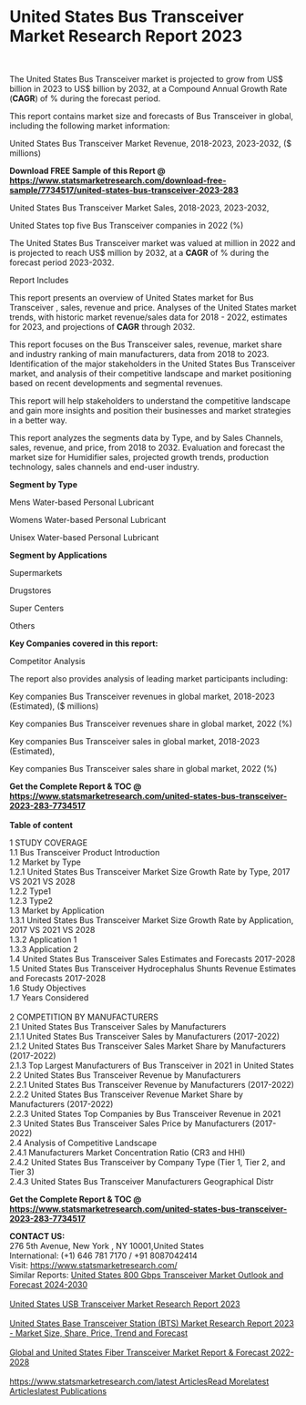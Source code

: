 <h1>United States Bus Transceiver Market Research Report 2023</h1><br/><p>The United States Bus Transceiver market is projected to grow from US$ billion in 2023 to US$ billion by 2032, at a Compound Annual Growth Rate (<strong>CAGR</strong>) of % during the forecast period.</p><p>This report contains market size and forecasts of Bus Transceiver in global, including the following market information:</p><p>United States Bus Transceiver Market Revenue, 2018-2023, 2023-2032, ($ millions)</p><p><strong>Download FREE Sample of this Report @ <a href="https://www.statsmarketresearch.com/download-free-sample/7734517/united-states-bus-transceiver-2023-283">https://www.statsmarketresearch.com/download-free-sample/7734517/united-states-bus-transceiver-2023-283</a></strong></p><p>United States Bus Transceiver Market Sales, 2018-2023, 2023-2032,</p><p>United States top five Bus Transceiver companies in 2022 (%)</p><p>The United States Bus Transceiver market was valued at million in 2022 and is projected to reach US$ million by 2032, at a <strong>CAGR</strong> of % during the forecast period 2023-2032.</p><p>Report Includes</p><p>This report presents an overview of United States market for Bus Transceiver , sales, revenue and price. Analyses of the United States market trends, with historic market revenue/sales data for 2018 - 2022, estimates for 2023, and projections of <strong>CAGR</strong> through 2032.</p><p>This report focuses on the Bus Transceiver sales, revenue, market share and industry ranking of main manufacturers, data from 2018 to 2023. Identification of the major stakeholders in the United States Bus Transceiver market, and analysis of their competitive landscape and market positioning based on recent developments and segmental revenues.</p><p>This report will help stakeholders to understand the competitive landscape and gain more insights and position their businesses and market strategies in a better way.</p><p>This report analyzes the segments data by Type, and by Sales Channels, sales, revenue, and price, from 2018 to 2032. Evaluation and forecast the market size for Humidifier sales, projected growth trends, production technology, sales channels and end-user industry.</p><p><strong>Segment by Type</strong></p><p>Mens Water-based Personal Lubricant</p><p>Womens Water-based Personal Lubricant</p><p>Unisex Water-based Personal Lubricant</p><p><strong> Segment <strong><strong>by Applications</strong></strong></strong></p><p>Supermarkets</p><p>Drugstores</p><p>Super Centers</p><p>Others</p><p><strong>Key Companies covered in this report:</strong></p><p>Competitor Analysis</p><p>The report also provides analysis of leading market participants including:</p><p>Key companies Bus Transceiver revenues in global market, 2018-2023 (Estimated), ($ millions)</p><p>Key companies Bus Transceiver revenues share in global market, 2022 (%)</p><p>Key companies Bus Transceiver sales in global market, 2018-2023 (Estimated),</p><p>Key companies Bus Transceiver sales share in global market, 2022 (%)</p><div><b>Get the Complete Report & TOC @ <a href="https://www.statsmarketresearch.com/united-states-bus-transceiver-2023-283-7734517">https://www.statsmarketresearch.com/united-states-bus-transceiver-2023-283-7734517</a></b></div><br><b>Table of content</b><p>1 STUDY COVERAGE<br />1.1 Bus Transceiver Product Introduction<br />1.2 Market by Type<br />1.2.1 United States Bus Transceiver Market Size Growth Rate by Type, 2017 VS 2021 VS 2028<br />1.2.2 Type1<br />1.2.3 Type2<br />1.3 Market by Application<br />1.3.1 United States Bus Transceiver Market Size Growth Rate by Application, 2017 VS 2021 VS 2028<br />1.3.2 Application 1<br />1.3.3 Application 2<br />1.4 United States Bus Transceiver Sales Estimates and Forecasts 2017-2028<br />1.5 United States Bus Transceiver Hydrocephalus Shunts Revenue Estimates and Forecasts 2017-2028<br />1.6 Study Objectives<br />1.7 Years Considered<br /><br />2 COMPETITION BY MANUFACTURERS<br />2.1 United States Bus Transceiver Sales by Manufacturers<br />2.1.1 United States Bus Transceiver Sales by Manufacturers (2017-2022)<br />2.1.2 United States Bus Transceiver Sales Market Share by Manufacturers (2017-2022)<br />2.1.3 Top Largest Manufacturers of Bus Transceiver in 2021 in United States<br />2.2 United States Bus Transceiver Revenue by Manufacturers<br />2.2.1 United States Bus Transceiver Revenue by Manufacturers (2017-2022)<br />2.2.2 United States Bus Transceiver Revenue Market Share by Manufacturers (2017-2022)<br />2.2.3 United States Top Companies by Bus Transceiver Revenue in 2021<br />2.3 United States Bus Transceiver Sales Price by Manufacturers (2017-2022)<br />2.4 Analysis of Competitive Landscape<br />2.4.1 Manufacturers Market Concentration Ratio (CR3 and HHI)<br />2.4.2 United States Bus Transceiver by Company Type (Tier 1, Tier 2, and Tier 3)<br />2.4.3 United States Bus Transceiver Manufacturers Geographical Distr<br><div><b>Get the Complete Report & TOC @ <a href="https://www.statsmarketresearch.com/united-states-bus-transceiver-2023-283-7734517">https://www.statsmarketresearch.com/united-states-bus-transceiver-2023-283-7734517</a></b></div></p> <b>CONTACT US:</b><br>276 5th Avenue, New York , NY 10001,United States<br>International: (+1) 646 781 7170 / +91 8087042414<br>Visit: <a href="https://www.statsmarketresearch.com/">https://www.statsmarketresearch.com/</a><br>Similar Reports: <a href="https://www.statsmarketresearch.com/united-states-bus-transceiver-2023-283-7734517">United States 800 Gbps Transceiver Market Outlook and Forecast 2024-2030</a><br/><br/><a href="https://www.statsmarketresearch.com/united-states-bus-transceiver-2023-283-7734517">United States USB Transceiver Market Research Report 2023</a><br/><br/><a href="https://www.statsmarketresearch.com/united-states-bus-transceiver-2023-283-7734517">United States Base Transceiver Station (BTS) Market Research Report 2023 - Market Size, Share, Price, Trend and Forecast</a><br/><br/><a href="https://www.statsmarketresearch.com/united-states-bus-transceiver-2023-283-7734517">Global and United States Fiber Transceiver Market Report & Forecast 2022-2028</a><br/><br/><a href="https://gyeongbokgung.com">https://www.statsmarketresearch.com/</a><a href="https://hallyeomaritime.com">latest Articles</a><a href="https://jingwansa.com">Read More</a><a href=https://nguoiviet.jp/">latest Articles</a><a href="https://www.intelmarketresearch.com/">latest Publications</a>